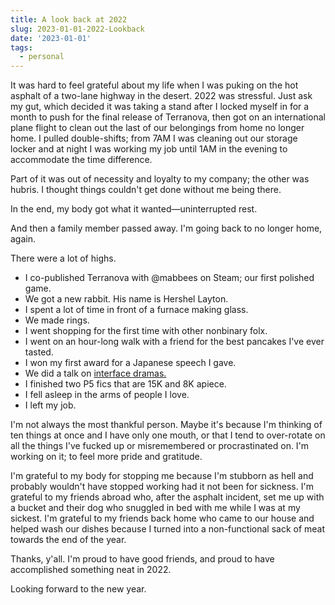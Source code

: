 ```yaml
---
title: A look back at 2022
slug: 2023-01-01-2022-Lookback
date: '2023-01-01'
tags:
  - personal
---
```


It was hard to feel grateful about my life when I was puking on the hot asphalt of a two-lane highway in the desert. 2022 was stressful. Just ask my gut, which decided it was taking a stand after I locked myself in for a month to push for the final release of Terranova, then got on an international plane flight to clean out the last of our belongings from home no longer home. I pulled double-shifts; from 7AM I was cleaning out our storage locker and at night I was working my job until 1AM in the evening to accommodate the time difference.

Part of it was out of necessity and loyalty to my company; the other was hubris. I thought things couldn't get done without me being there.

In the end, my body got what it wanted—uninterrupted rest.

And then a family member passed away. I'm going back to no longer home, again.

There were a lot of highs.

- I co-published Terranova with @mabbees on Steam; our first polished game.
- We got a new rabbit. His name is Hershel Layton.
- I spent a lot of time in front of a furnace making glass.
- We made rings.
- I went shopping for the first time with other nonbinary folx.
- I went on an hour-long walk with a friend for the best pancakes I've ever tasted.
- I won my first award for a Japanese speech I gave.
- We did a talk on [interface dramas.](https://illuminesce.net/interface-drama)
- I finished two P5 fics that are 15K and 8K apiece.
- I fell asleep in the arms of people I love.
- I left my job.

I'm not always the most thankful person. Maybe it's because I'm thinking of ten things at once and I have only one mouth, or that I tend to over-rotate on all the things I've fucked up or misremembered or procrastinated on. I'm working on it; to feel more pride and gratitude.

I'm grateful to my body for stopping me because I'm stubborn as hell and probably wouldn't have stopped working had it not been for sickness. I'm grateful to my friends abroad who, after the asphalt incident, set me up with a bucket and their dog who snuggled in bed with me while I was at my sickest. I'm grateful to my friends back home who came to our house and helped wash our dishes because I turned into a non-functional sack of meat towards the end of the year.

Thanks, y'all. I'm proud to have good friends, and proud to have accomplished something neat in 2022.

Looking forward to the new year.
